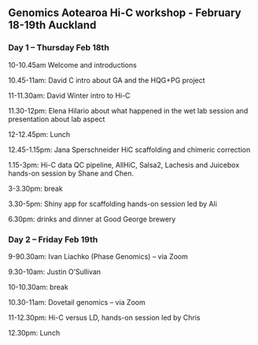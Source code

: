 ## Genomics Aotearoa Hi-C workshop  - February 18-19th Auckland

### Day 1 – Thursday Feb 18th 

10-10.45am Welcome and introductions

10.45-11am: David C intro about GA and the HQG+PG project

11-11.30am: David Winter intro to Hi-C

11.30-12pm: Elena Hilario about what happened in the wet lab session and presentation about lab aspect

12-12.45pm: Lunch

12.45-1.15pm: Jana Sperschneider HiC scaffolding and chimeric correction

1.15-3pm: Hi-C data QC pipeline, AllHiC, Salsa2, Lachesis and Juicebox hands-on session by Shane and Chen.

3-3.30pm: break

3.30-5pm: Shiny app for scaffolding hands-on session led by Ali

6.30pm: drinks and dinner at Good George brewery

### Day 2 – Friday Feb 19th

9-90.30am: Ivan Liachko (Phase Genomics) – via Zoom

9.30-10am: Justin O’Sullivan

10-10.30am: break

10.30-11am: Dovetail genomics – via Zoom

11-12.30pm: Hi-C versus LD, hands-on session led by Chris

12.30pm: Lunch
